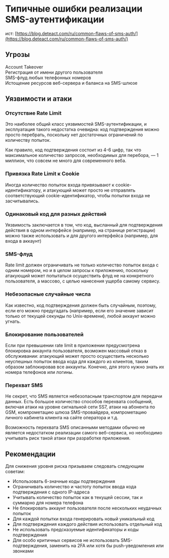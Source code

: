# Типичные ошибки реализации SMS-аутентификации

ист: [https://blog.deteact.com/ru/common-flaws-of-sms-auth/](https://blog.deteact.com/ru/common-flaws-of-sms-auth/)

## Угрозы

Account Takeover  
Регистрация от имени другого пользователя  
SMS-флуд любых телефонных номеров  
Истощение ресурсов веб-сервера и баланса на SMS-шлюзе

## Уязвимости и атаки

### Отсутствие Rate Limit

Это наиболее общий класс уязвимостей SMS-аутентификации, и эксплуатация такого недостатка очевидна: код подтверждения можно просто перебрать, поскольку нет достаточных ограничений по количеству попыток.

Как правило, код подтверждения состоит из 4-6 цифр, так что максимальное количество запросов, необходимых для перебора, — 1 миллион, что совсем не много для современного веба.

### Привязка Rate Limit к Cookie

Иногда количество попыток входа привязывают к cookie-идентификатору, и атакующий может просто не отправлять соответствующий cookie-идентификатор, чтобы попытки входа не засчитывались.

### Одинаковый код для разных действий

Уязвимость заключается в том, что код, высланный для подтверждения действия в одном интерфейсе \(например, на странице регистрации\) можно также использовать и для другого интерфейса \(например, для входа в аккаунт\)

### SMS-флуд

Rate limit должен ограничивать не только количество попыток входа с одним номером, но и в целом запросы к приложению, поскольку атакующий может попытаться осуществить флуд не на конкретного пользователя, а массово, с целью нанесения ущерба самому сервису.

### Небезопасные случайные числа

Как известно, код подтверждения должен быть случайным, поэтому, если его можно предугадать \(например, если его значение зависит только от текущей секунды по Unix-времени\), любой аккаунт можно угнать.

### Блокирование пользователей

Если при превышении rate limit в приложении предусмотрена блокировка аккаунта пользователя, возможен массовый отказ в обслуживании: атакующий может просто осуществить несколько неуспешных попыток ввода кода для каждого из клиентов, таким образом заблокировав все аккаунты. Конечно, для этого нужно знать их номера телефонов или логины.

### Перехват SMS

Не секрет, что SMS является небезопасным транспортом для передачи данных. Есть большое количество способов перехвата сообщений, включая атаки на уровне сигнальной сети SS7, атаки на абонента по GSM, компрометацию шлюза SMS-провайдера, компрометацию личного кабинета клиента на сайте оператора и т.д.

Возможность перехвата SMS описанными методами обычно не является недостатком реализации самого веб-сервиса, но необходимо учитывать риск такой атаки при разработке приложения.

## Рекомендации

Для снижения уровня риска призываем следовать следующим советам:

* Использовать 6-значные коды подтверждения
* Ограничивать количество и частоту попыток ввода кода подтверждения с одного IP-адреса
* Учитывать количество попыток как в текущей сессии, так и суммарно для номера телефона
* Не блокировать аккаунт пользователя после нескольких неудачных попыток
* Для каждой попытки входа генерировать новый уникальный код
* Для подтверждения каждого действия использовать отдельный код
* Не использовать предсказуемые идентификаторы и коды подтверждения
* Для особо критичных сервисов не использовать SMS-подтверждения, заменить на 2FA или хотя бы push-уведомления или звонками


